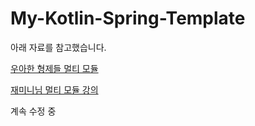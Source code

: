 
# My-Kotlin-Spring-Template

아래 자료를 참고했습니다.

[우아한 형제들 멀티 모듈 ](https://techblog.woowahan.com/2637/)

[재미니님 멀티 모듈 강의](https://www.youtube.com/watch?v=PdofVTuM-tE&list=PL8RgHPKtjlBh-LU_yUxFfIq_flizPm_vZ)

계속 수정 중